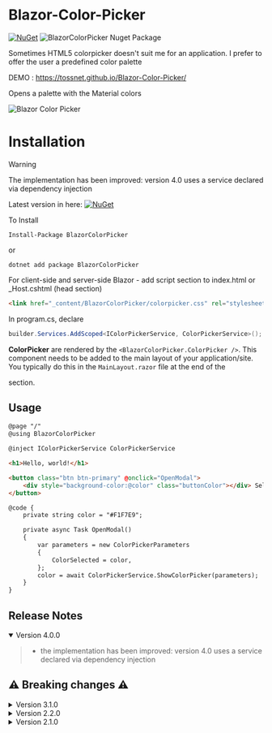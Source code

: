 ﻿# Blazor-Color-Picker
[![NuGet](https://img.shields.io/nuget/v/BlazorColorPicker.svg)](https://www.nuget.org/packages/BlazorColorPicker/) ![BlazorColorPicker Nuget Package](https://img.shields.io/nuget/dt/BlazorColorPicker)

Sometimes HTML5 colorpicker doesn't suit me for an application. I prefer to offer the user a predefined color palette

DEMO : https://tossnet.github.io/Blazor-Color-Picker/

Opens a palette with the Material colors

![Blazor Color Picker](https://github.com/tossnet/Blazor-Color-Picker/blob/master/BlazorColorPicker.gif)


# Installation

> [!WARNING]
> The implementation has been improved: version 4.0 uses a service declared via dependency injection

Latest version in here: [![NuGet](https://img.shields.io/nuget/v/BlazorColorPicker.svg)](https://www.nuget.org/packages/BlazorColorPicker/)

To Install

```
Install-Package BlazorColorPicker
```
or
```
dotnet add package BlazorColorPicker
```
For client-side and server-side Blazor - add script section to index.html or _Host.cshtml (head section)

```html
<link href="_content/BlazorColorPicker/colorpicker.css" rel="stylesheet" />
```

In program.cs, declare 

```c#
builder.Services.AddScoped<IColorPickerService, ColorPickerService>();
```

**ColorPicker** are rendered by the `<BlazorColorPicker.ColorPicker />`. This component needs to be added to the main layout of your application/site. You typically do this in the `MainLayout.razor` file at the end of the <main> section.

## Usage

```html
@page "/"
@using BlazorColorPicker

@inject IColorPickerService ColorPickerService

<h1>Hello, world!</h1>

<button class="btn btn-primary" @onclick="OpenModal">
    <div style="background-color:@color" class="buttonColor"></div> Select a Color
</button>

@code {
    private string color = "#F1F7E9";

    private async Task OpenModal()
    {
        var parameters = new ColorPickerParameters
        {
        	ColorSelected = color,
        };
        color = await ColorPickerService.ShowColorPicker(parameters);
    }
}
```

## <a name="ReleaseNotes"></a>Release Notes

<details open="open"><summary>Version 4.0.0</summary>
    
>- the implementation has been improved: version 4.0 uses a service declared via dependency injection
</details>

## ⚠️ Breaking changes ⚠️
<details><summary>Version 3.1.0</summary>
    
>- you can customise the size of the palette using your CSS styles
>- A red colour of the first column was not correct
>- Re-addition of .NET7 compatibility
</details>

<details><summary>Version 2.2.0</summary>
    
>- Remove the internal use of IJSRuntime
</details>

<details><summary>Version 2.1.0</summary>
    
>- no need to declare the _content/BlazorColorPicker/colorpicker.js file
</details>


